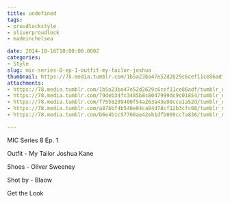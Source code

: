 ```yaml
---
title: undefined
tags:
- proudlockstyle
- oliverproudlock
- madeinchelsea

date: 2014-10-16T10:00:00.000Z
categories:
- Style
slug: mic-series-8-ep-1-outfit-my-tailor-joshua
thumbnail: https://78.media.tumblr.com/1b5a23ba47e52d2629c6cef11ce86adf/tumblr_ndicn2PUgw1rhrm24o1_1280.jpg
attachments:
- https://78.media.tumblr.com/1b5a23ba47e52d2629c6cef11ce86adf/tumblr_ndicn2PUgw1rhrm24o1_1280.jpg
- https://78.media.tumblr.com/79deb34fc3485b8c8047999dc9c01854/tumblr_ndicn2PUgw1rhrm24o2_1280.jpg
- https://78.media.tumblr.com/f7558299400f54a263a43e98cca1a52d/tumblr_ndicn2PUgw1rhrm24o3_1280.jpg
- https://78.media.tumblr.com/a87bbf4b540e84ca04d78cf12b3cfc08/tumblr_ndicn2PUgw1rhrm24o5_1280.jpg
- https://78.media.tumblr.com/b6e4b1c57708ae42eb1dfb009cc7a836/tumblr_ndicn2PUgw1rhrm24o4_1280.jpg

---
```


MIC Series 8 Ep. 1 

  Outfit - My Tailor Joshua Kane 

  Shoes - Oliver Sweeney 

  Shot by - Blaow

Get the Look
